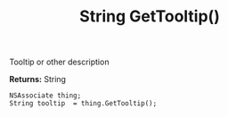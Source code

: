 ﻿---
uid: crmscript_ref_NSAssociate_GetTooltip
title: String GetTooltip()
intellisense: NSAssociate.GetTooltip
keywords: NSAssociate, GetTooltip
so.topic: reference
---

Tooltip or other description

**Returns:** String


```crmscript
NSAssociate thing;
String tooltip  = thing.GetTooltip();
```


